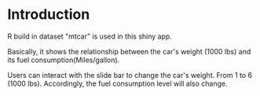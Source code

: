 # Introduction 

R build in dataset "mtcar" is used in this shiny app. 

Basically, it shows the relationship between the car's weight (1000 lbs) and its fuel consumption(Miles/gallon). 

Users can interact with the slide bar to change the car's weight. From 1 to 6 (1000 lbs). Accordingly, the fuel consumption level will also change.

